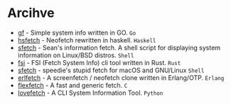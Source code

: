 # Arcihve

- [gf](https://github.com/Smirnov-O/gf) - Simple system info written in GO. `Go`
- [hsfetch](https://github.com/SleepyCatgirl/hsfetch) - Neofetch rewritten in haskell. `Haskell`
- [sfetch](https://github.com/sean0262/sfetch) - Sean's information fetch. A shell script for displaying system information on Linux/BSD distros. `Shell`
- [fsi](https://github.com/MustafaSalih1993/fsi) - FSI (Fetch System Info) cli tool written in Rust. `Rust`
- [sfetch](https://github.com/speedie1337/sfetch) - speedie's stupid fetch for macOS and GNU/Linux `Shell`
- [erlfetch](https://github.com/vereis/erlfetch) - A screenfetch / neofetch clone written in Erlang/OTP. `Erlang`
- [flexfetch](https://github.com/matyklug18/Flexfetch) - A fast and generic fetch. `C`
- [lovefetch](https://github.com/oppsec/lovefetch) - A CLI System Information Tool. `Python`
